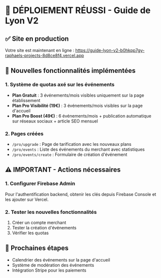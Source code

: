 # 🚀 DÉPLOIEMENT RÉUSSI - Guide de Lyon V2

## ✅ Site en production

Votre site est maintenant en ligne : https://guide-lyon-v2-b0hkpp7gy-raphaels-projects-8d8ce8f4.vercel.app

## 🎯 Nouvelles fonctionnalités implémentées

### 1. Système de quotas axé sur les événements
- **Plan Gratuit** : 3 événements/mois visibles uniquement sur la page établissement
- **Plan Pro Visibilité (19€)** : 3 événements/mois visibles sur la page d'accueil
- **Plan Pro Boost (49€)** : 6 événements/mois + publication automatique sur réseaux sociaux + article SEO mensuel

### 2. Pages créées
- `/pro/upgrade` : Page de tarification avec les nouveaux plans
- `/pro/events` : Liste des événements du merchant avec statistiques
- `/pro/events/create` : Formulaire de création d'événement

## ⚠️ IMPORTANT - Actions nécessaires

### 1. Configurer Firebase Admin
Pour l'authentification backend, obtenir les clés depuis Firebase Console et les ajouter sur Vercel.

### 2. Tester les nouvelles fonctionnalités
1. Créer un compte merchant
2. Tester la création d'événements
3. Vérifier les quotas

## 📝 Prochaines étapes
- Calendrier des événements sur la page d'accueil
- Système de modération des événements
- Intégration Stripe pour les paiements
